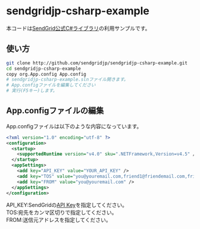 ﻿sendgridjp-csharp-example
=========================

本コードは[SendGrid公式C#ライブラリ](https://github.com/sendgrid/sendgrid-csharp)の利用サンプルです。

## 使い方

```bash
git clone http://github.com/sendgridjp/sendgridjp-csharp-example.git
cd sendgridjp-csharp-example
copy org.App.config App.config
# sendgridjp-csharp-example.slnファイル開きます。
# App.configファイルを編集してください
# 実行(F5キー)します。
```

## App.configファイルの編集
App.configファイルは以下のような内容になっています。

```xml
<?xml version="1.0" encoding="utf-8" ?>
<configuration>
  <startup> 
    <supportedRuntime version="v4.0" sku=".NETFramework,Version=v4.5" />
  </startup>
  <appSettings>
    <add key="API_KEY" value="YOUR_API_KEY" />
    <add key="TOS" value="you@youremail.com,friend1@friendemail.com,friend2@friendemail.com" />
    <add key="FROM" value="you@youremail.com" />
  </appSettings>
</configuration>
```
API_KEY:SendGridの[API Key](https://sendgrid.kke.co.jp/docs/User_Manual_JP/Settings/api_keys.html)を指定してください。  
TOS:宛先をカンマ区切りで指定してください。  
FROM:送信元アドレスを指定してください。  
